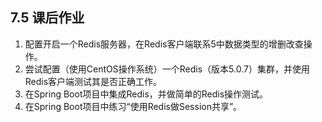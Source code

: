 ## 7.5 课后作业

1. 配置开启一个Redis服务器，在Redis客户端联系5中数据类型的增删改查操作。
2. 尝试配置（使用CentOS操作系统）一个Redis（版本5.0.7）集群，并使用Redis客户端测试其是否正确工作。
3. 在Spring Boot项目中集成Redis，并做简单的Redis操作测试。
4. 在Spring Boot项目中练习“使用Redis做Session共享”。